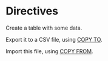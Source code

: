 # Directives

Create a table with some data.

Export it to a CSV file, using [COPY TO](https://www.postgresql.org/docs/current/sql-copy.html).

Import this file, using [COPY FROM](https://www.postgresql.org/docs/current/sql-copy.html).